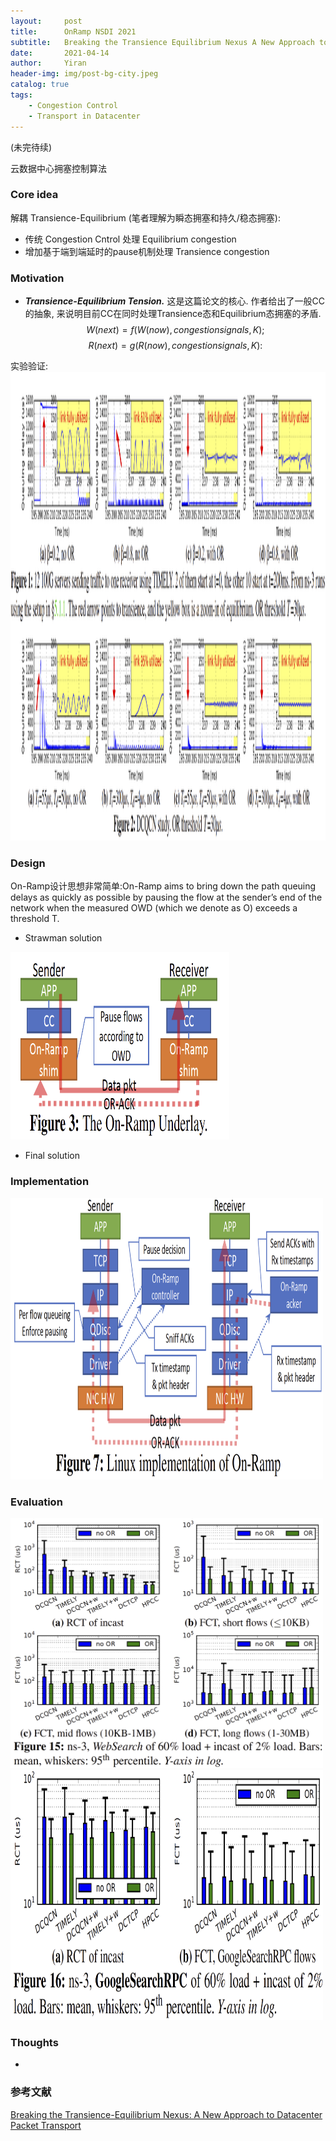 ```yaml
---
layout:     post
title:      OnRamp NSDI 2021
subtitle:   Breaking the Transience Equilibrium Nexus A New Approach to Datacenter Packet Transport
date:       2021-04-14
author:     Yiran
header-img: img/post-bg-city.jpeg
catalog: true
tags:
    - Congestion Control
    - Transport in Datacenter
---
```

(未完待续)

云数据中心拥塞控制算法

### Core idea

解耦 Transience-Equilibrium (笔者理解为瞬态拥塞和持久/稳态拥塞):

- 传统 Congestion Cntrol 处理 Equilibrium congestion
- 增加基于端到端延时的pause机制处理 Transience congestion


### Motivation

- ***Transience-Equilibrium Tension.***
这是这篇论文的核心. 作者给出了一般CC的抽象, 来说明目前CC在同时处理Transience态和Equilibrium态拥塞的矛盾. 
$$
  W(next) = f(W(now),congestion signals, K);
$$
$$
  R(next) = g(R(now), congestion signals, K):
$$

实验验证:
<img width="900" height="750" src="/img/post-onramp-1.png"/>



### Design
On-Ramp设计思想非常简单:On-Ramp aims to bring down the path queuing delays as quickly as possible by pausing the flow at the sender’s end of the network when the measured OWD (which we denote as O) exceeds a threshold T.

- Strawman solution
<img width="350" height="300" src="/img/post-onramp-2.png"/>


- Final solution


### Implementation 

<img width="500" height="450" src="/img/post-onramp-3.png"/>


### Evaluation


<img width="500" height="400" src="/img/post-onramp-4.png"/>

<img width="500" height="400" src="/img/post-onramp-5.png"/>

  

### Thoughts

- 



### 参考文献

[Breaking the Transience-Equilibrium Nexus: A New Approach to Datacenter Packet Transport](https://www.usenix.org/system/files/nsdi21-liu.pdf)






